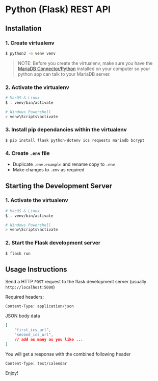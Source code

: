 # Python (Flask) REST API

## Installation

### 1. Create virtualenv
```sh
$ python3 -m venv venv
```

> NOTE: Before you create the virtualenv, make sure you have the [MariaDB Connector/Python](https://mariadb.com/products/skysql/docs/connect/programming-languages/c/install/) installed on your computer so your python app can talk to your MariaDB server.

### 2. Activate the virtualenv

```sh
# MacOS & Linux
$ . venv/bin/activate
```
```sh
# Windows Powershell
> venv\Scripts\activate
```

### 3. Install pip dependancies within the virtualenv

```
$ pip install flask python-dotenv ics requests mariadb bcrypt
```

### 4. Create `.env` file

- Duplicate `.env.example` and rename copy to `.env`
- Make changes to `.env` as required



## Starting the Development Server

### 1. Activate the virtualenv

```sh
# MacOS & Linux
$ . venv/bin/activate
```
```sh
# Windows Powershell
> venv\Scripts\activate
```

### 2. Start the Flask development server

```sh
$ flask run
```


## Usage Instructions

Send a HTTP `POST` request to the flask development server (usually `http://localhost:5000`)

Required headers:
```
Content-Type: application/json
```
JSON body data
```json
[
	"first_ics_url",
	"second_ics_url",
	// add as many as you like ...
]
```

You will get a response with the combined following header 

```
Content-Type: text/calendar
```

Enjoy!